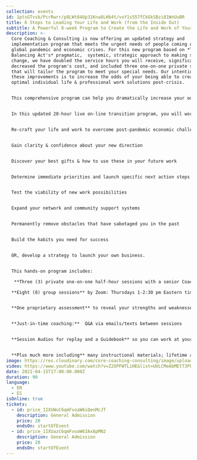 ```yaml
---
collection: events
id: 1ptsGTvsb/PcrRwrr/p8LWt84Up31Kna8LHb4t/vxY1s557fCkGkSBzi81WnUuBR
title: 6 Steps to Leading Your Life and Work (from the Inside Out)
subtitle: A Powerful 8-week Program to Create the Life and Work of Your Dreams
description: >-
  Core Coaching & Consulting is now offering an updated strategy and
  implementation program that meets the urgent needs of people coming out of the
  global pandemic and economic crises. For this new program based on *The
  Balancing Act's* pragmatic,  systemic, strategic approach to making successful
  change, we have doubled the service hours you will receive, significantly
  decreased the program's cost, and included three one-on-one private sessions
  that will tailor the program to meet your special needs. Our intention with
  these improvements is to increase the odds of your being able to create
  optimal individual life & professional work solutions post-crisis. 


  This comprehensive program can help you dramatically increase your odds of success if you: a) want to make big changes in your life or work, b) would like to explore the viability of starting your own business, c) want to become a more effective leader, or d) would like to rebalance your life and work when it is time to emerge into a new normal.


  In this updated 20-hour live on-line transition program, you will work with expert coaches (in life, career, and business) to generate these **PRACTICAL & IMMEDIATE RESULTS:** 


  Re-craft your life and work to overcome post-pandemic economic challenges 


  Gain clarity & confidence about your new direction


  Discover your best gifts & how to use these in your future work


  Determine immediate priorities and launch specific next action steps 


  Test the viability of new work possibilities


  Expand your network and community support systems


  Permanently remove obstacles that have sabotaged you in the past


  Build the habits you need for success


  OR, develop a strategy to launch your own business.


  This hands-on program includes:

   **Three (3) private one-on-one half-hour sessions with a senior Coach:**  An onboarding jumpstart sessionimmediately upon signing up, a mid-term session to ensure you're on track, a post-program session to solidfy results.

  **Eight (8) group sessions** by Zoom: Thursdays 1-2:30 pm Eastern time starting April 8th, immediately after Easter.  Sessions will be simultaneously translated on separate channels (English and Spanish).


  **One proprietary assessment** to reveal your strengths and weaknesses


  **Just-in-time coaching:**  Q&A via emails/texts between sessions


  **Session Audios for replay and a Guidebook** so you can work at your own pace AND continue your progress post-program


  **Plus much more including** many instructional materials; lifetime access to the group's website portal where all resources are available.
image: https://res.cloudinary.com/core-coaching-consulting/image/upload/v1615059260/2_people_on_Mountain_summit_fojmga.jpg
video: https://www.youtube.com/watch?v=Z2OPFWTLiHE&list=UULCMeAbMEtT3P8es6rrT7Wg&index=2
date: 2021-04-15T17:00:00.000Z
duration: 90
language:
  - EN
  - ES
isOnline: true
tickets:
  - id: price_1IXUWuC6qmFvoaW6iQenMcJT
    description: General Admission
    price: 20
    endsOn: startOfEvent
  - id: price_1IXUazC6qmFvoaW63Ax8pMN2
    description: General Admission
    price: 20
    endsOn: startOfEvent
---
```

